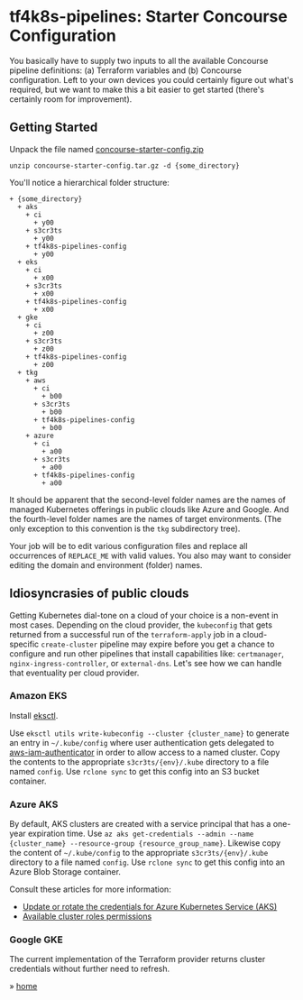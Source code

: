 # tf4k8s-pipelines: Starter Concourse Configuration

You basically have to supply two inputs to all the available Concourse pipeline definitions: (a) Terraform variables and (b) Concourse configuration.  Left to your own devices you could certainly figure out what's required, but we want to make this a bit easier to get started (there's certainly room for improvement).  

## Getting Started 

Unpack the file named [concourse-starter-config.zip](concourse-starter-config.zip)

```
unzip concourse-starter-config.tar.gz -d {some_directory}
```

You'll notice a hierarchical folder structure:

```
+ {some_directory}
  + aks
    + ci
      + y00
    + s3cr3ts
      + y00
    + tf4k8s-pipelines-config
      + y00
  + eks
    + ci
      + x00
    + s3cr3ts
      + x00
    + tf4k8s-pipelines-config
      + x00
  + gke
    + ci
      + z00
    + s3cr3ts
      + z00
    + tf4k8s-pipelines-config
      + z00
  + tkg
    + aws
      + ci
        + b00
      + s3cr3ts
        + b00
      + tf4k8s-pipelines-config
        + b00
    + azure
      + ci
        + a00
      + s3cr3ts
        + a00
      + tf4k8s-pipelines-config
        + a00
```

It should be apparent that the second-level folder names are the names of managed Kubernetes offerings in public clouds like Azure and Google.  And the fourth-level folder names are the names of target environments.  (The only exception to this convention is the `tkg` subdirectory tree).

Your job will be to edit various configuration files and replace all occurrences of `REPLACE_ME` with valid values.  You also may want to consider editing the domain and environment (folder) names.


## Idiosyncrasies of public clouds

Getting Kubernetes dial-tone on a cloud of your choice is a non-event in most cases.  Depending on the cloud provider, the `kubeconfig` that gets returned from a successful run of the `terraform-apply` job in a cloud-specific `create-cluster` pipeline may expire before you get a chance to configure and run other pipelines that install capabilities like: `certmanager`, `nginx-ingress-controller`, or `external-dns`.  Let's see how we can handle that eventuality per cloud provider.

### Amazon EKS

Install [eksctl](https://docs.aws.amazon.com/eks/latest/userguide/getting-started-eksctl.html).

Use `eksctl utils write-kubeconfig --cluster {cluster_name}` to generate an entry in `~/.kube/config` where user authentication gets delegated to [aws-iam-authenticator](https://docs.aws.amazon.com/eks/latest/userguide/install-aws-iam-authenticator.html) in order to allow access to a named cluster.  Copy the contents to the appropriate `s3cr3ts/{env}/.kube` directory to a file named `config`.  Use `rclone sync` to get this config into an S3 bucket container.

### Azure AKS

By default, AKS clusters are created with a service principal that has a one-year expiration time.  Use `az aks get-credentials --admin --name {cluster_name} --resource-group {resource_group_name}`.  Likewise copy the content of `~/.kube/config` to the appropriate `s3cr3ts/{env}/.kube` directory to a file named `config`.  Use `rclone sync` to get this config into an Azure Blob Storage container.

Consult these articles for more information:

* [Update or rotate the credentials for Azure Kubernetes Service (AKS)](https://docs.microsoft.com/en-us/azure/aks/update-credentials)
* [Available cluster roles permissions](https://docs.microsoft.com/en-us/azure/aks/control-kubeconfig-access#available-cluster-roles-permissions)

### Google GKE

The current implementation of the Terraform provider returns cluster credentials without further need to refresh.


&raquo; [home](../../README.md)